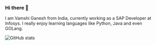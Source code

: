 ### Hi there 👋

I am Vamshi Ganesh from India, currently working as a SAP Developer at Infosys. I really enjoy learning languages like Python, Java and even GOLang.


![GitHub stats](https://github-readme-stats.vercel.app/api?username=SuhaDemirel&theme=gruvbox&show_icons=true)
